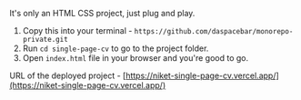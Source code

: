 It's only an HTML CSS project, just plug and play.

1. Copy this into your terminal - `https://github.com/daspacebar/monorepo-private.git`
2. Run `cd single-page-cv` to go to the project folder.
3. Open `index.html` file in your browser and you're good to go.

URL of the deployed project -  [https://niket-single-page-cv.vercel.app/](https://niket-single-page-cv.vercel.app/)
